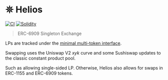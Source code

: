 # 𖤓 Helios
[![CI][ci-shield]][ci-url]
[![Solidity][solidity-shield]][solidity-ci-url]
> ERC-6909 Singleton Exchange

LPs are tracked under the [minimal multi-token interface](https://eips.ethereum.org/EIPS/eip-6909).

Swapping uses the Uniswap V2 *xyk* curve and some Sushiswap updates to the classic constant product pool.

Such as allowing single-sided LP. Otherwise, Helios also allows for swaps in ERC-1155 and ERC-6909 tokens.

[ci-shield]: https://img.shields.io/github/actions/workflow/status/z0r0z/helios/ci.yml?branch=main&label=build
[ci-url]: https://github.com/z0r0z/helios/actions/workflows/ci.yml

[solidity-shield]: https://img.shields.io/badge/solidity-%20%3C=0.8.24-black
[solidity-ci-url]: https://github.com/z0r0z/helios/actions/workflows/ci-all-via-ir.yml